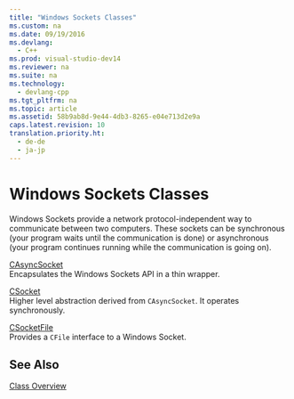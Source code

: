 ```yaml
---
title: "Windows Sockets Classes"
ms.custom: na
ms.date: 09/19/2016
ms.devlang: 
  - C++
ms.prod: visual-studio-dev14
ms.reviewer: na
ms.suite: na
ms.technology: 
  - devlang-cpp
ms.tgt_pltfrm: na
ms.topic: article
ms.assetid: 58b9ab8d-9e44-4db3-8265-e04e713d2e9a
caps.latest.revision: 10
translation.priority.ht: 
  - de-de
  - ja-jp
---
```

# Windows Sockets Classes
Windows Sockets provide a network protocol-independent way to communicate between two computers. These sockets can be synchronous (your program waits until the communication is done) or asynchronous (your program continues running while the communication is going on).  
  
 [CAsyncSocket](../vs140/CAsyncSocket-Class.md)  
 Encapsulates the Windows Sockets API in a thin wrapper.  
  
 [CSocket](../vs140/CSocket-Class.md)  
 Higher level abstraction derived from `CAsyncSocket`. It operates synchronously.  
  
 [CSocketFile](../vs140/CSocketFile-Class.md)  
 Provides a `CFile` interface to a Windows Socket.  
  
## See Also  
 [Class Overview](../vs140/Class-Library-Overview.md)
